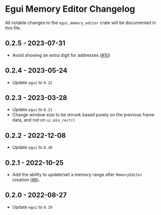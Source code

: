 # Egui Memory Editor Changelog
All notable changes to the `egui_memory_editor` crate will be documented in this file.

## 0.2.5 - 2023-07-31

* Avoid showing an extra digit for addresses ([#10](https://github.com/Hirtol/egui_memory_editor/pull/10))

## 0.2.4 - 2023-05-24

* Update `egui` to `0.22`

## 0.2.3 - 2023-03-28

* Update `egui` to `0.21`
* Change window size to be shrunk based purely on the previous frame data, and not on `ui.min_rect()`

## 0.2.2 - 2022-12-08

* Update `egui` to `0.20`

## 0.2.1 - 2022-10-25

* Add the ability to update/set a memory range after `MemoryEditor` creation ([#6](https://github.com/Hirtol/egui_memory_editor/pull/6)).

## 0.2.0 - 2022-08-27

* Update `egui` to `0.19`